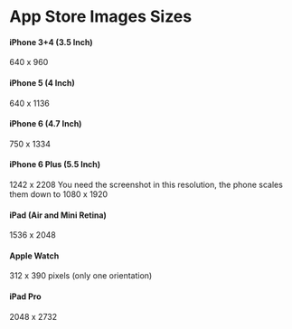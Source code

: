 # App Store Images Sizes

#### iPhone 3+4 (3.5 Inch)
640 x 960

#### iPhone 5 (4 Inch)
640 x 1136

#### iPhone 6 (4.7 Inch)
750 x 1334

#### iPhone 6 Plus (5.5 Inch)
1242 x 2208
You need the screenshot in this resolution, the phone scales them down to 1080 x 1920

#### iPad (Air and Mini Retina)
1536 x 2048

#### Apple Watch
312 x 390 pixels
(only one orientation)

#### iPad Pro
2048 x 2732
